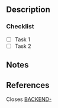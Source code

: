 ## Description

<!-- Description about what you do in this pull request -->

### Checklist

-   [ ] Task 1
-   [ ] Task 2

## Notes

<!-- If you have notes to add -->

## References

<!-- Change <X> for the issue number -->

Closes [BACKEND-<X>](https://musketgeeks.youtrack.cloud/issue/BACKEND-<X>/)
